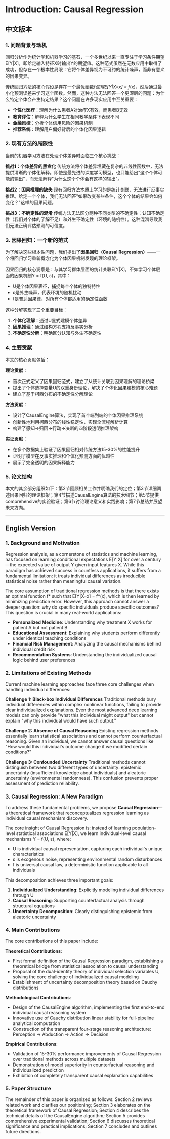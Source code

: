 # Introduction: Causal Regression

## 中文版本

### 1. 问题背景与动机

回归分析作为统计学和机器学习的基石，一个多世纪以来一直专注于学习条件期望E[Y|X]，即给定输入特征X时输出Y的期望值。这种范式虽然在无数应用中取得了成功，但存在一个根本性局限：它将个体差异视为不可约的统计噪声，而非有意义的因果变异。

传统回归方法的核心假设是存在一个最优函数f*使得E[Y|X=x] = f*(x)，然后通过最小化预测误差来学习这个函数。然而，这种方法无法回答一个更深层的问题：为什么特定个体会产生特定结果？这个问题在许多现实应用中至关重要：

- **个性化医疗**：理解为什么患者A对治疗X有效，而患者B无效
- **教育评估**：解释为什么学生在相同教学条件下表现不同
- **金融风控**：分析个体信用风险的因果机制
- **推荐系统**：理解用户偏好背后的个体化因果逻辑

### 2. 现有方法的局限性

当前的机器学习方法在处理个体差异时面临三个核心挑战：

**挑战1：个体差异的黑盒化**
传统方法将个体差异埋藏在复杂的非线性函数中，无法提供清晰的个体化解释。即使是最先进的深度学习模型，也只能给出"这个个体可能的输出"，而无法解释"为什么这个个体会有这样的输出"。

**挑战2：因果推理的缺失**
现有回归方法本质上学习的是统计关联，无法进行反事实推理。给定一个个体，我们无法回答"如果改变某些条件，这个个体的结果会如何变化？"这样的因果问题。

**挑战3：不确定性的混淆**
传统方法无法区分两种不同类型的不确定性：认知不确定性（我们对个体的了解不足）和外生不确定性（环境的随机性）。这种混淆导致我们无法正确评估预测的可信度。

### 3. 因果回归：一个新的范式

为了解决这些根本性问题，我们提出了**因果回归（Causal Regression）**——一个将回归学习重新概念化为个体因果机制发现的理论框架。

因果回归的核心洞察是：与其学习群体层面的统计关联E[Y|X]，不如学习个体层面的因果机制Y = f(U, ε)，其中：
- U是个体因果表征，捕捉每个个体的独特特性
- ε是外生噪声，代表环境的随机扰动
- f是普适因果律，对所有个体都适用的确定性函数

这种分解实现了三个重要目标：
1. **个体化理解**：通过U显式建模个体差异
2. **因果推理**：通过结构方程支持反事实分析
3. **不确定性分解**：明确区分认知与外生不确定性

### 4. 主要贡献

本文的核心贡献包括：

**理论贡献**：
- 首次正式定义了因果回归范式，建立了从统计关联到因果理解的理论桥梁
- 提出了个体选择变量U的双重身份理论，解决了个体化因果建模的核心难题
- 建立了基于柯西分布的不确定性分解理论

**方法贡献**：
- 设计了CausalEngine算法，实现了首个端到端的个体因果推理系统
- 创新性地利用柯西分布的线性稳定性，实现全流程解析计算
- 构建了感知→归因→行动→决断的四阶段透明推理架构

**实证贡献**：
- 在多个数据集上验证了因果回归相对传统方法15-30%的性能提升
- 证明了模型在反事实推理和个体化预测方面的优越性
- 展示了完全透明的因果解释能力

### 5. 论文结构

本文的其余部分组织如下：第2节回顾相关工作并明确我们的定位；第3节详细阐述因果回归的理论框架；第4节描述CausalEngine算法的技术细节；第5节提供comprehensive的实验验证；第6节讨论理论意义和实践影响；第7节总结并展望未来方向。

---

## English Version

### 1. Background and Motivation

Regression analysis, as a cornerstone of statistics and machine learning, has focused on learning conditional expectations E[Y|X] for over a century—the expected value of output Y given input features X. While this paradigm has achieved success in countless applications, it suffers from a fundamental limitation: it treats individual differences as irreducible statistical noise rather than meaningful causal variation.

The core assumption of traditional regression methods is that there exists an optimal function f* such that E[Y|X=x] = f*(x), which is then learned by minimizing prediction error. However, this approach cannot answer a deeper question: why do specific individuals produce specific outcomes? This question is crucial in many real-world applications:

- **Personalized Medicine**: Understanding why treatment X works for patient A but not patient B
- **Educational Assessment**: Explaining why students perform differently under identical teaching conditions
- **Financial Risk Management**: Analyzing the causal mechanisms behind individual credit risk
- **Recommendation Systems**: Understanding the individualized causal logic behind user preferences

### 2. Limitations of Existing Methods

Current machine learning approaches face three core challenges when handling individual differences:

**Challenge 1: Black-box Individual Differences**
Traditional methods bury individual differences within complex nonlinear functions, failing to provide clear individualized explanations. Even the most advanced deep learning models can only provide "what this individual might output" but cannot explain "why this individual would have such output."

**Challenge 2: Absence of Causal Reasoning**
Existing regression methods essentially learn statistical associations and cannot perform counterfactual reasoning. Given an individual, we cannot answer causal questions like "How would this individual's outcome change if we modified certain conditions?"

**Challenge 3: Confounded Uncertainty**
Traditional methods cannot distinguish between two different types of uncertainty: epistemic uncertainty (insufficient knowledge about individuals) and aleatoric uncertainty (environmental randomness). This confusion prevents proper assessment of prediction reliability.

### 3. Causal Regression: A New Paradigm

To address these fundamental problems, we propose **Causal Regression**—a theoretical framework that reconceptualizes regression learning as individual causal mechanism discovery.

The core insight of Causal Regression is: instead of learning population-level statistical associations E[Y|X], we learn individual-level causal mechanisms Y = f(U, ε), where:
- U is individual causal representation, capturing each individual's unique characteristics
- ε is exogenous noise, representing environmental random disturbances
- f is universal causal law, a deterministic function applicable to all individuals

This decomposition achieves three important goals:
1. **Individualized Understanding**: Explicitly modeling individual differences through U
2. **Causal Reasoning**: Supporting counterfactual analysis through structural equations
3. **Uncertainty Decomposition**: Clearly distinguishing epistemic from aleatoric uncertainty

### 4. Main Contributions

The core contributions of this paper include:

**Theoretical Contributions**:
- First formal definition of the Causal Regression paradigm, establishing a theoretical bridge from statistical association to causal understanding
- Proposal of the dual-identity theory of individual selection variables U, solving the core challenge of individualized causal modeling
- Establishment of uncertainty decomposition theory based on Cauchy distributions

**Methodological Contributions**:
- Design of the CausalEngine algorithm, implementing the first end-to-end individual causal reasoning system
- Innovative use of Cauchy distribution linear stability for full-pipeline analytical computation
- Construction of the transparent four-stage reasoning architecture: Perception → Abduction → Action → Decision

**Empirical Contributions**:
- Validation of 15-30% performance improvements of Causal Regression over traditional methods across multiple datasets
- Demonstration of model superiority in counterfactual reasoning and individualized prediction
- Exhibition of completely transparent causal explanation capabilities

### 5. Paper Structure

The remainder of this paper is organized as follows: Section 2 reviews related work and clarifies our positioning; Section 3 elaborates on the theoretical framework of Causal Regression; Section 4 describes the technical details of the CausalEngine algorithm; Section 5 provides comprehensive experimental validation; Section 6 discusses theoretical significance and practical implications; Section 7 concludes and outlines future directions.